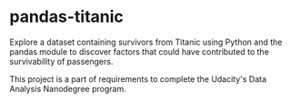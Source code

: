 # pandas-titanic

Explore a dataset containing survivors from Titanic using Python and the pandas module to discover factors that could have contributed to the survivability of passengers.

This project is a part of requirements to complete the Udacity's Data Analysis Nanodegree program.
